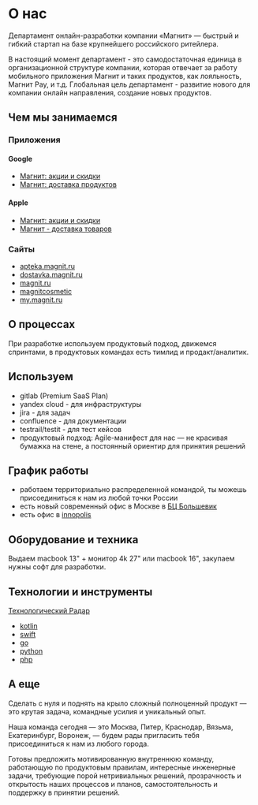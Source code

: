 # О нас

Департамент онлайн-разработки компании «Магнит» — быстрый и гибкий стартап на базе крупнейшего российского ритейлера.

В настоящий момент департамент - это самодостаточная единица в организационной структуре компании, которая отвечает за работу мобильного приложения Магнит и таких продуктов, как лояльность, Магнит Pay, и т.д. Глобальная цель департамент - развитие нового для компании онлайн направления, создание новых продуктов.

## Чем мы занимаемся

### Приложения

#### Google

* [Магнит: акции и скидки](https://play.google.com/store/apps/details?id=ru.tander.magnit&hl=ru&gl=US)
* [Магнит: доставка продуктов](https://play.google.com/store/apps/details?id=ru.magnit.express.android&hl=ru&gl=US)

#### Apple

* [Магнит: акции и скидки](https://apps.apple.com/ru/app/магнит-акции-и-скидки/id881463973)
* [Магнит - доставка товаров](https://apps.apple.com/ru/app/%D0%BC%D0%B0%D0%B3%D0%BD%D0%B8%D1%82-%D0%B4%D0%BE%D1%81%D1%82%D0%B0%D0%B2%D0%BA%D0%B0-%D1%82%D0%BE%D0%B2%D0%B0%D1%80%D0%BE%D0%B2/id1536769731)

### Сайты

* [apteka.magnit.ru](https://apteka.magnit.ru/)
* [dostavka.magnit.ru](https://dostavka.magnit.ru/)
* [magnit.ru](https://magnit.ru/)
* [magnitcosmetic](https://magnitcosmetic.ru/)
* [my.magnit.ru](https://my.magnit.ru/)

## О процессах

При разработке используем продуктовый подход, движемся спринтами, в продуктовых командах есть тимлид и продакт/аналитик.

## Используем

* gitlab (Premium SaaS Plan)
* yandex cloud - для инфраструктуры
* jira - для задач
* confluence - для документации
* testrail/testit - для тест кейсов
* продуктовый подход: Agile-манифест для нас — не красивая бумажка на стене, а постоянный ориентир для принятия решений

## График работы

* работаем территориально распределенной командой, ты можешь присоединиться к нам из любой точки России
* есть новый современный офис в Москве в [БЦ Большевик](http://bc-bolshevik.ru/)
* есть офис в [innopolis](https://innopolis.com/)

## Оборудование и техника

Выдаем macbook 13" + монитор 4k 27" или macbook 16", закупаем нужны софт для разработки.

## Технологии и инструменты

[Технологический Радар](https://radar.thoughtworks.com/?sheetId=https://raw.githubusercontent.com/magnit-tech/tech-radar/master/%D0%A2%D0%B5%D1%85%D0%BD%D0%BE%D0%BB%D0%BE%D0%B3%D0%B8%D1%87%D0%B5%D1%81%D0%BA%D0%B8%D0%B9%20%D1%80%D0%B0%D0%B4%D0%B0%D1%80%20%D0%BE%D1%82%D0%B4%D0%B5%D0%BB%D0%B0%20%D0%BE%D0%BD%D0%BB%D0%B0%D0%B9%D0%BD%20%D1%80%D0%B0%D0%B7%D1%80%D0%B0%D0%B1%D0%BE%D1%82%D0%BA%D0%B8.csv)

* [kotlin](tech/kotlin.md)
* [swift](tech/swift.md)
* [go](tech/golang.md)
* [python](tech/python.md)
* [php](tech/php.md)

## А еще

Сделать с нуля и поднять на крыло сложный полноценный продукт — это крутая задача, командные усилия и уникальный опыт.

Наша команда сегодня — это Москва, Питер, Краснодар, Вязьма, Екатеринбург, Воронеж, — будем рады пригласить тебя присоединиться к нам из любого города.

Готовы предложить мотивированную внутреннюю команду, работающую по продуктовым правилам, интересные инженерные задачи, требующие порой нетривиальных решений, прозрачность и открытость наших процессов и планов, самостоятельность и поддержку в принятии решений.
